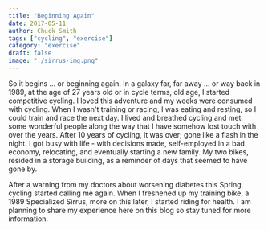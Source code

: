 ```yaml
---
title: "Beginning Again"
date: 2017-05-11
author: Chuck Smith
tags: ["cycling", "exercise"]
category: "exercise"
draft: false
image: "./sirrus-img.png"
---
```


So it begins ... or beginning again. In a galaxy far, far away ... or way back in 1989, at the age of 27 years old or in cycle terms, old age, I started competitive cycling. I loved this adventure and my weeks were consumed with cycling. When I wasn't training or racing, I was eating and resting, so I could train and race the next day. I lived and breathed cycling and met some wonderful people along the way that I have somehow lost touch with over the years. After 10 years of cycling, it was over; gone like a flash in the night. I got busy with life - with decisions made, self-employed in a bad economy, relocating, and eventually starting a new family. My two bikes, resided in a storage building, as a reminder of days that seemed to have gone by.

After a warning from my doctors about worsening diabetes this Spring, cycling started calling me again. When I freshened up my training bike, a 1989 Specialized Sirrus, more on this later, I started riding for health. I am planning to share my experience here on this blog so stay tuned for more information.
